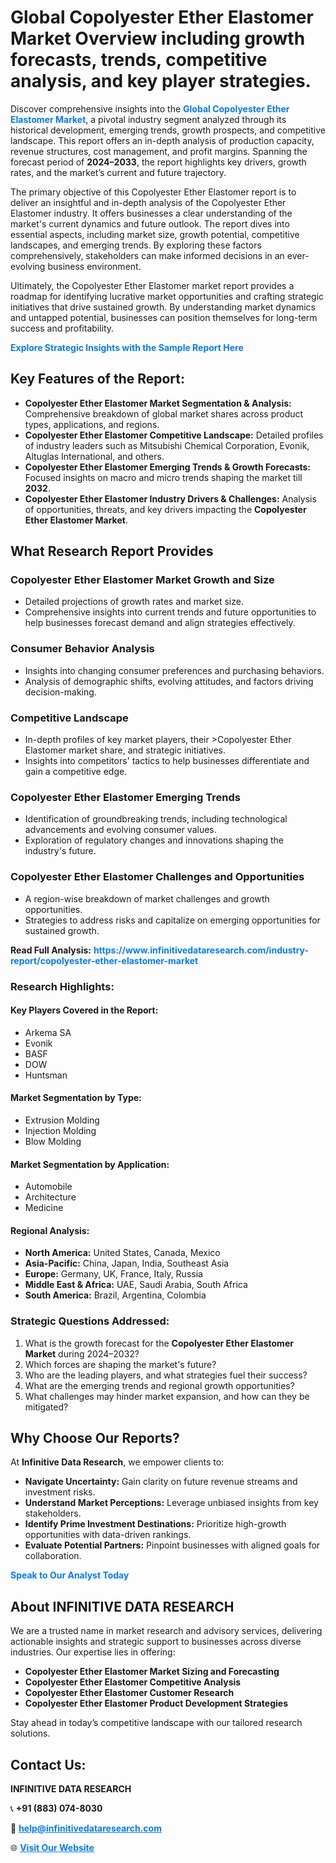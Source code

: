 <h1>Global Copolyester Ether Elastomer Market Overview including growth forecasts, trends, competitive analysis, and key player strategies.</h1>
<p>
Discover comprehensive insights into the 
<a href="https://www.infinitivedataresearch.com/industry-report/copolyester-ether-elastomer-market" rel="dofollow" style="color: #007BFF; text-decoration: none;"><strong>Global Copolyester Ether Elastomer Market</strong></a>, a pivotal industry segment analyzed through its historical development, emerging trends, growth prospects, and competitive landscape. This report offers an in-depth analysis of production capacity, revenue structures, cost management, and profit margins. Spanning the forecast period of <strong>2024–2033</strong>, the report highlights key drivers, growth rates, and the market’s current and future trajectory.
</p>
<p>
The primary objective of this Copolyester Ether Elastomer report is to deliver an insightful and in-depth analysis of the Copolyester Ether Elastomer industry. It offers businesses a clear understanding of the market's current dynamics and future outlook. The report dives into essential aspects, including market size, growth potential, competitive landscapes, and emerging trends. By exploring these factors comprehensively, stakeholders can make informed decisions in an ever-evolving business environment.
</p>
<p>
Ultimately, the Copolyester Ether Elastomer market report provides a roadmap for identifying lucrative market opportunities and crafting strategic initiatives that drive sustained growth. By understanding market dynamics and untapped potential, businesses can position themselves for long-term success and profitability.
</p>
<p>
<a href="https://www.infinitivedataresearch.com/request-sample/reportId=106129" style="color: #007BFF; text-decoration: none;"><strong>Explore Strategic Insights with the Sample Report Here</strong></a>
</p>

<h2>Key Features of the Report:</h2>
<ul>
<li><strong>Copolyester Ether Elastomer Market Segmentation & Analysis:</strong> Comprehensive breakdown of global market shares across product types, applications, and regions.</li>
<li><strong>Copolyester Ether Elastomer Competitive Landscape:</strong> Detailed profiles of industry leaders such as Mitsubishi Chemical Corporation, Evonik, Altuglas International, and others.</li>
<li><strong>Copolyester Ether Elastomer Emerging Trends & Growth Forecasts:</strong> Focused insights on macro and micro trends shaping the market till <strong>2032</strong>.</li>
<li><strong>Copolyester Ether Elastomer Industry Drivers & Challenges:</strong> Analysis of opportunities, threats, and key drivers impacting the <strong>Copolyester Ether Elastomer Market</strong>.</li>
</ul>

<h2>What Research Report Provides</h2>
<h3>Copolyester Ether Elastomer Market Growth and Size</h3>
<ul>
<li>Detailed projections of growth rates and market size.</li>
<li>Comprehensive insights into current trends and future opportunities to help businesses forecast demand and align strategies effectively.</li>
</ul>

<h3>Consumer Behavior Analysis</h3>
<ul>
<li>Insights into changing consumer preferences and purchasing behaviors.</li>
<li>Analysis of demographic shifts, evolving attitudes, and factors driving decision-making.</li>
</ul>

<h3>Competitive Landscape</h3>
<ul>
<li>In-depth profiles of key market players, their >Copolyester Ether Elastomer market share, and strategic initiatives.</li>
<li>Insights into competitors' tactics to help businesses differentiate and gain a competitive edge.</li>
</ul>

<h3>Copolyester Ether Elastomer Emerging Trends</h3>
<ul>
<li>Identification of groundbreaking trends, including technological advancements and evolving consumer values.</li>
<li>Exploration of regulatory changes and innovations shaping the industry's future.</li>
</ul>

<h3>Copolyester Ether Elastomer Challenges and Opportunities</h3>
<ul>
<li>A region-wise breakdown of market challenges and growth opportunities.</li>
<li>Strategies to address risks and capitalize on emerging opportunities for sustained growth.</li>
</ul>
<p><strong>Read Full Analysis:</strong> <a href="https://www.infinitivedataresearch.com/industry-report/copolyester-ether-elastomer-market" rel="dofollow" style="color: #007BFF; text-decoration: none;"><strong>https://www.infinitivedataresearch.com/industry-report/copolyester-ether-elastomer-market</strong></a></p>
<h3>Research Highlights:</h3>
<h4>Key Players Covered in the Report:</h4>
<ul><li>Arkema SA</li><li>Evonik</li><li>BASF</li><li>DOW</li><li>Huntsman</li></ul>
<h4>Market Segmentation by Type:</h4>
<ul><li>Extrusion Molding</li><li>Injection Molding</li><li>Blow Molding</li></ul>
<h4>Market Segmentation by Application:</h4>
<ul><li>Automobile</li><li>Architecture</li><li>Medicine</li></ul>

<h4>Regional Analysis:</h4>
<ul>
<li><strong>North America:</strong> United States, Canada, Mexico</li>
<li><strong>Asia-Pacific:</strong> China, Japan, India, Southeast Asia</li>
<li><strong>Europe:</strong> Germany, UK, France, Italy, Russia</li>
<li><strong>Middle East & Africa:</strong> UAE, Saudi Arabia, South Africa</li>
<li><strong>South America:</strong> Brazil, Argentina, Colombia</li>
</ul>

<h3>Strategic Questions Addressed:</h3>
<ol>
<li>What is the growth forecast for the <strong>Copolyester Ether Elastomer Market</strong> during 2024–2032?</li>
<li>Which forces are shaping the market's future?</li>
<li>Who are the leading players, and what strategies fuel their success?</li>
<li>What are the emerging trends and regional growth opportunities?</li>
<li>What challenges may hinder market expansion, and how can they be mitigated?</li>
</ol>

<h2>Why Choose Our Reports?</h2>
<p>At <strong>Infinitive Data Research</strong>, we empower clients to:</p>
<ul>
<li><strong>Navigate Uncertainty:</strong> Gain clarity on future revenue streams and investment risks.</li>
<li><strong>Understand Market Perceptions:</strong> Leverage unbiased insights from key stakeholders.</li>
<li><strong>Identify Prime Investment Destinations:</strong> Prioritize high-growth opportunities with data-driven rankings.</li>
<li><strong>Evaluate Potential Partners:</strong> Pinpoint businesses with aligned goals for collaboration.</li>
</ul>
<p><a href="https://www.infinitivedataresearch.com/industry-report/copolyester-ether-elastomer-market" rel="dofollow" style="color: #007BFF; text-decoration: none;"><strong>Speak to Our Analyst Today</strong></a></p>

<h2>About INFINITIVE DATA RESEARCH</h2>
<p>We are a trusted name in market research and advisory services, delivering actionable insights and strategic support to businesses across diverse industries. Our expertise lies in offering:</p>
<ul>
<li><strong>Copolyester Ether Elastomer Market Sizing and Forecasting</strong></li>
<li><strong>Copolyester Ether Elastomer Competitive Analysis</strong></li>
<li><strong>Copolyester Ether Elastomer Customer Research</strong></li>
<li><strong>Copolyester Ether Elastomer Product Development Strategies</strong></li>
</ul>
<p>Stay ahead in today’s competitive landscape with our tailored research solutions.</p>

<h2>Contact Us:</h2>
<p><strong>INFINITIVE DATA RESEARCH</strong></p>
<p>📞 <strong>+91 (883) 074-8030</strong></p>
<p>📧 <strong><a href="mailto:help@infinitivedataresearch.com" style="color: #007BFF;">help@infinitivedataresearch.com</a></strong></p>
<p>🌐 <strong><a href="https://www.infinitivedataresearch.com" rel="dofollow" style="color: #007BFF;">Visit Our Website</a></strong></p>